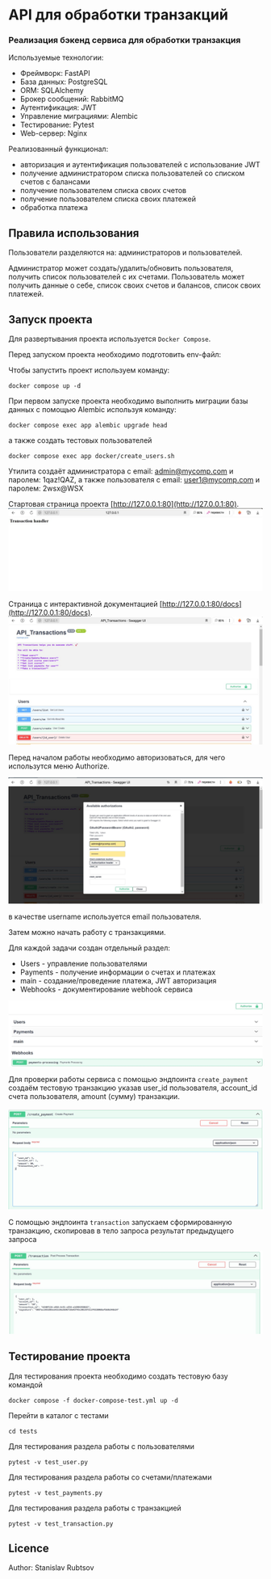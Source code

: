 # API для обработки транзакций
### Реализация бэкенд сервиса для обработки транзакция 

Используемые технологии:
- Фреймворк: FastAPI
- База данных: PostgreSQL
- ORM: SQLAlchemy
- Брокер сообщений: RabbitMQ
- Аутентификация: JWT
- Управление миграциями: Alembic
- Тестирование: Pytest
- Web-сервер: Nginx

Реализованный функционал:
- авторизация и аутентификация пользователей с использование JWT
- получение администратором списка пользователей со списком счетов с балансами
- получение пользователем списка своих счетов
- получение пользователем списка своих платежей
- обработка платежа

## Правила использования

Пользователи разделяются  на: администраторов и пользователей.

Администратор может создать/удалить/обновить пользователя, получить список пользователей с их счетами.
Пользователь может получить данные о себе, список своих счетов и балансов, список своих платежей.

## Запуск проекта

Для развертывания проекта используется `Docker Compose`.

Перед запуском проекта необходимо подготовить env-файл:

Чтобы запустить проект используем команду:
```
docker compose up -d
```

При первом запуске проекта необходимо выполнить миграции базы данных с помощью Alembic используя команду:

```
docker compose exec app alembic upgrade head
```
а также создать тестовых пользователей
```
docker compose exec app docker/create_users.sh
```
Утилита создаёт администратора с email: admin@mycomp.com и паролем: 1qaz!QAZ,
а также пользователя с email: user1@mycomp.com и паролем: 2wsx@WSX


Стартовая страница проекта [http://127.0.0.1:80](http://127.0.0.1:80).
![Стартовая страница проекта](readme_img/start.jpg)

Страница с интерактивной документацией [http://127.0.0.1:80/docs](http://127.0.0.1:80/docs).
![страница c документацией проекта](readme_img/start_api.jpg)

Перед началом работы необходимо авторизоваться, для чего использутся меню Authorize.

![Создание пользователя](readme_img/Authorize.jpg)

в качестве username используется email пользователя.

Затем можно начать работу с транзакциями. 

Для каждой задачи создан отдельный раздел:
- Users - управление пользователями
- Payments - получение информации о счетах и платежах
- main - создание/проведение платежа, JWT авторизация
- Webhooks - документирование webhook сервиса

![Группы](readme_img/groups.jpg)

Для проверки работы сервиса с помощью эндпоинта `create_payment` создаём тестовую транзакцию
указав user_id пользователя, account_id счета пользователя, amount (сумму) транзакции. 

![Группы](readme_img/test_tranzaction.jpg)

С помощью эндпоинта `transaction` запускаем сформированную транзакцию, скопировав в тело запроса 
результат предыдущего запроса 

![Группы](readme_img/start_tranzaction.jpg)

## Тестирование проекта

Для тестирования проекта необходимо создать тестовую базу командой
```
docker compose -f docker-compose-test.yml up -d
```

Перейти в каталог с тестами
```
cd tests
```

Для тестирования раздела работы с пользователями
```
pytest -v test_user.py
```

Для тестирования раздела работы со счетами/платежами
```
pytest -v test_payments.py
```

Для тестирования раздела работы с транзакцией
```
pytest -v test_transaction.py
```

## Licence

Author: Stanislav Rubtsov